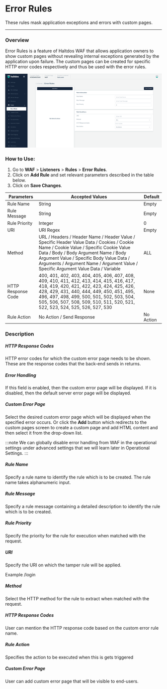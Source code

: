 # Error Rules
These rules mask application exceptions and errors with custom pages.

---

### Overview 
Error Rules is a feature of Haltdos WAF that allows application owners to show custom pages without revealing internal exceptions generated by the application upon failure. The custom pages can be created for specific HTTP error codes respectively and thus be used with the error rules.

![error rules](/img/waf/v2/error_rule.png)

### How to Use:
1. Go to **WAF** > **Listeners** > **Rules** > **Error Rules**.
2. Click on **Add Rule** and set relevant parameters described in the table below.
3. Click on **Save Changes**.

| Parameters | Accepted Values | Default |
| ----------- | ----------- |------------|
| Rule Name|String|Empty
Rule Message|String|Empty
Rule Priority|Integer|0
URI|URI Regex|Empty
Method|URL / Headers / Header Name / Header Value / Specific Header Value Data / Cookies / Cookie Name /  Cookie Value / Specific Cookie Value Data / Body / Body Argument Name / Body Argument Value / Specific Body Value Data / Arguments / Argument Name / Argument Value / Specific Argument Value Data / Variable|ALL
HTTP Response Code|400, 401, 402, 403, 404, 405, 406, 407, 408, 409, 410, 411, 412, 413, 414, 415, 416, 417, 418, 419, 420, 421, 422, 423, 424, 425, 426, 428, 429, 431, 440, 444, 449, 450, 451, 495, 496, 497, 498, 499, 500, 501, 502, 503, 504, 505, 506, 507, 508, 509, 510, 511, 520, 521, 522, 523, 524, 525, 526, 527, 530|None
Rule Action|No Action / Send Response|No Action


### Description

##### **HTTP Response Codes**

HTTP error codes for which the custom error page needs to be shown. These are the response codes that the back-end sends in returns.

##### **Error Handling**

If this field is enabled, then the custom error page will be displayed. If it is disabled, then the default server error page will be displayed.

##### **Custom Error Page**

Select the desired custom error page which will be displayed when the specified error occurs. Or click the **Add** button which redirects to the custom pages screen to create a custom page and add HTML content and then select it from the drop-down list.

:::note
We can globally disable error handling from WAF in the operational settings under advanced settings that we will learn later in Operational Settings.
:::

##### **Rule Name**

Specify a rule name to identify the rule which is to be created. The rule name takes alphanumeric input.

##### **Rule Message**

Specify a rule message containing a detailed description to identify the rule which is to be created.

##### **Rule Priority**

Specify the priority for the rule for execution when matched with the request.

##### **URI**

Specify the URI on which the tamper rule will be applied.

Example /login

##### **Method**

Select the HTTP method for the rule to extract when matched with the request.

##### **HTTP Response Codes**

User can mention the HTTP response code based on the custom error rule name.

##### **Rule Action**

Specifies the action to be executed when this is gets triggered

##### **Custom Error Page**

User can add custom error page that will be visible to end-users.